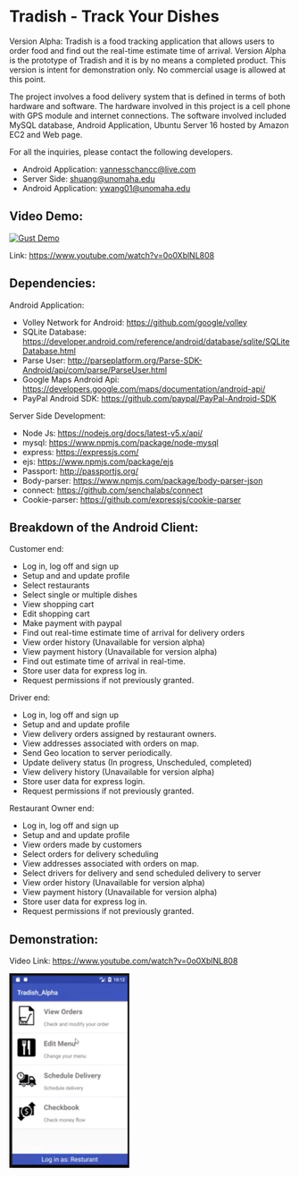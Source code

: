# Tradish - Track Your Dishes

Version Alpha: Tradish is a food tracking application that allows users to order food and find out the real-time estimate time of arrival. Version Alpha is the prototype of Tradish and it is by no means a completed product. This version is intent for demonstration only. No commercial usage is allowed at this point.


The project involves a food delivery system that is defined in terms of both hardware and software. The hardware involved in this project is a cell phone with GPS module and internet connections. The software involved included MySQL database, Android Application, Ubuntu Server 16 hosted by Amazon EC2 and Web page.


For all the inquiries, please contact the following developers.

- Android Application: vannesschancc@live.com 
- Server Side: shuang@unomaha.edu 
- Android Application: ywang01@unomaha.edu

## Video Demo:


[![Gust Demo](https://img.youtube.com/vi/0o0XblNL808/0.jpg)](https://www.youtube.com/watch?v=0o0XblNL808)


Link: https://www.youtube.com/watch?v=0o0XblNL808


## Dependencies: 

Android Application:
- Volley Network for Android: https://github.com/google/volley
- SQLite Database: https://developer.android.com/reference/android/database/sqlite/SQLiteDatabase.html
- Parse User: http://parseplatform.org/Parse-SDK-Android/api/com/parse/ParseUser.html
- Google Maps Android Api: https://developers.google.com/maps/documentation/android-api/
- PayPal Android SDK: https://github.com/paypal/PayPal-Android-SDK

Server Side Development:  
- Node Js: https://nodejs.org/docs/latest-v5.x/api/
- mysql: https://www.npmjs.com/package/node-mysql
- express: https://expressjs.com/
- ejs: https://www.npmjs.com/package/ejs
- Passport: http://passportjs.org/
- Body-parser: https://www.npmjs.com/package/body-parser-json
- connect: https://github.com/senchalabs/connect
- Cookie-parser: https://github.com/expressjs/cookie-parser

## Breakdown of the Android Client: 

Customer end: 
- Log in, log off and sign up
- Setup and and update profile
- Select restaurants
- Select single or multiple dishes
- View shopping cart 
- Edit shopping cart 
- Make payment with paypal
- Find out real-time estimate time of arrival for delivery orders
- View order history (Unavailable for version alpha) 
- View payment history (Unavailable for version alpha) 
- Find out estimate time of arrival in real-time.
- Store user data for express log in. 
- Request permissions if not previously granted. 

Driver end: 
- Log in, log off and sign up
- Setup and and update profile
- View delivery orders assigned by restaurant owners. 
- View addresses associated with orders on map. 
- Send Geo location to server periodically. 
- Update delivery status (In progress, Unscheduled, completed) 
- View delivery history (Unavailable for version alpha)
- Store user data for express login. 
- Request permissions if not previously granted. 

Restaurant Owner end: 
- Log in, log off and sign up
- Setup and and update profile
- View orders made by customers
- Select orders for delivery scheduling
- View addresses associated with orders on map.
- Select drivers for delivery and send scheduled delivery to server
- View order history (Unavailable for version alpha)
- View payment history (Unavailable for version alpha)
- Store user data for express log in. 
- Request permissions if not previously granted. 

## Demonstration:

Video Link: https://www.youtube.com/watch?v=0o0XblNL808

![Demo](/RestaurantOwner.PNG)

  

	
 



